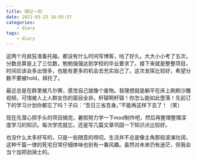 ```yaml
---
title: 随记一则
date: 2021-03-25 16:05:57
categories:
	- diary
tags:
	- diary
---
```


这两个月疯狂准备托福，都没有什么时间写博客，咕了好久。大大小小考了五次，分数总算是上了三位数，勉勉强强达到学校的毕业要求了。接下来就是整整项目，时间应该会多出很多，也能有更多的机会去充实自己了。这次发挥比较好，希望分数不要被hold，拜托了。

最近总是在群里被凡尔赛，感觉自己就像个废物。我理想就是躺平在床上刷刷沙雕视频，可惜被人上人群友伤的面目全非。轩辕啊轩辕！你怎么能如此堕落！先前订下的学习计划你都忘了吗？子曰：“吾日三省吾身。”不能再这样下去了！（笑）

现在先潜心把手头的项目搞完，暑假努力学一下mod制作吧，然后再整理整理深度学习的知识。每次学完就忘，还是写几篇文章巩固一下知识点比较好。

也没什么太多好写的，只是一些随意的唠叨。生活并不总是像主角那般波澜壮阔，这种千篇一律的死宅日常仔细体味也别有一番风趣。虽然对未来仍有迷茫，但我会当个加把劲骑士的。